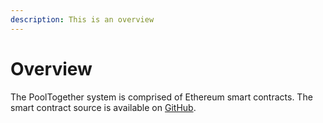 ```yaml
---
description: This is an overview
---
```


# Overview

The PoolTogether system is comprised of Ethereum smart contracts.  The smart contract source is available on [GitHub](https://github.com/pooltogether/pooltogether-contracts).




